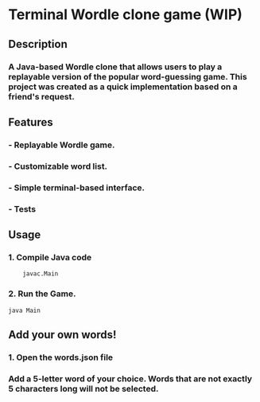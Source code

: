 # Terminal  Wordle clone game (WIP)

## Description 
### A Java-based Wordle clone that allows users to play a replayable version of the popular word-guessing game. This project was created as a quick implementation based on a friend's request.


## Features 
### - Replayable Wordle game.
### - Customizable word list.
### - Simple terminal-based interface.
### - Tests 
## Usage
### 1. Compile Java code
        javac.Main
### 2. Run the Game.
    java Main
## Add your own words!
### 1. Open the words.json file
### Add a 5-letter word of your choice. Words that are not exactly 5 characters long will not be selected.